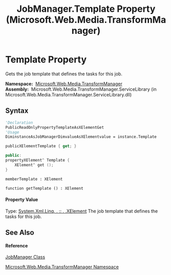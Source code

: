 ﻿---
title: JobManager.Template Property  (Microsoft.Web.Media.TransformManager)
TOCTitle: Template Property
ms:assetid: P:Microsoft.Web.Media.TransformManager.JobManager.Template
ms:mtpsurl: https://msdn.microsoft.com/en-us/library/microsoft.web.media.transformmanager.jobmanager.template(v=VS.90)
ms:contentKeyID: 35520949
ms.date: 06/14/2012
mtps_version: v=VS.90
f1_keywords:
- Microsoft.Web.Media.TransformManager.JobManager.Template
- Microsoft.Web.Media.TransformManager.JobManager.get_Template
dev_langs:
- CSharp
- JScript
- VB
- FSharp
- c++
api_location:
- Microsoft.Web.Media.TransformManager.ServiceLibrary.dll
api_name:
- Microsoft.Web.Media.TransformManager.JobManager.get_Template
- Microsoft.Web.Media.TransformManager.JobManager.Template
api_type:
- Managed
topic_type:
- apiref
- kbSyntax
product_family_name: VS
ROBOTS: INDEX,FOLLOW
---

# Template Property

Gets the job template that defines the tasks for this job.

**Namespace:**  [Microsoft.Web.Media.TransformManager](microsoft-web-media-transformmanager-namespace.md)  
**Assembly:**  Microsoft.Web.Media.TransformManager.ServiceLibrary (in Microsoft.Web.Media.TransformManager.ServiceLibrary.dll)

## Syntax

``` vb
'Declaration
PublicReadOnlyPropertyTemplateAsXElementGet
'Usage
DiminstanceAsJobManagerDimvalueAsXElementvalue = instance.Template
```

``` csharp
publicXElementTemplate { get; }
```

``` c++
public:
propertyXElement^ Template {
    XElement^ get ();
}
```

``` fsharp
memberTemplate : XElement
```

``` jscript
function getTemplate () : XElement
```

#### Property Value

Type: [System.Xml.Linq. . :: . .XElement](https://msdn.microsoft.com/en-us/library/bb340098\(v=vs.90\))  
The job template that defines the tasks for this job.  

## See Also

#### Reference

[JobManager Class](jobmanager-class-microsoft-web-media-transformmanager.md)

[Microsoft.Web.Media.TransformManager Namespace](microsoft-web-media-transformmanager-namespace.md)


